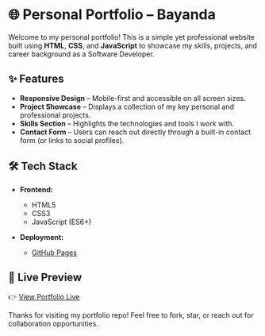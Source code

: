 # 🌐 Personal Portfolio – Bayanda

Welcome to my personal portfolio! This is a simple yet professional website built using **HTML**, **CSS**, and **JavaScript** to showcase my skills, projects, and career background as a Software Developer.

## ✨ Features

- **Responsive Design** – Mobile-first and accessible on all screen sizes.
- **Project Showcase** – Displays a collection of my key personal and professional projects.
- **Skills Section** – Highlights the technologies and tools I work with.
- **Contact Form** – Users can reach out directly through a built-in contact form (or links to social profiles).

## 🛠️ Tech Stack

- **Frontend:**  
  - HTML5  
  - CSS3  
  - JavaScript (ES6+)

- **Deployment:**  
  - [GitHub Pages](https://pages.github.com/)

## 📁 Live Preview

👉 [View Portfolio Live](https://your-username.github.io/professional-profile/)



Thanks for visiting my portfolio repo! Feel free to fork, star, or reach out for collaboration opportunities.
